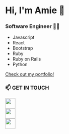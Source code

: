 # Hi, I'm Amie 👋

### Software Engineer 👩‍💻 
* Javascript
* React
* Bootstrap
* Ruby
* Ruby on Rails
* Python

[Check out my portfolio!](https://amie-foster.com/)

### 📫 GET IN TOUCH 
<a href="https://www.linkedin.com/in/amie-n-foster/"><img height="32" width="32" src="https://cdn.jsdelivr.net/npm/simple-icons@v6/icons/linkedin.svg"/></a>    
<a href='https://medium.com/@amie.n.foster'><img height="32" width="32" src="https://cdn.jsdelivr.net/npm/simple-icons@v6/icons/medium.svg" /></a>    
<a href='mailto:amie.n.foster@gmail.com'><img height="32" width="32" src="https://cdn.jsdelivr.net/npm/simple-icons@v6/icons/gmail.svg" /></a>



